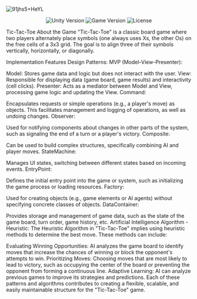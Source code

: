 ![91jhs5+HeYL](https://github.com/NickKRay1234/Unity_TicTacToe/assets/80714127/38123431-ac02-429f-8bc5-b20f0ce7a773)

<p align="center">
    <img src="https://img.shields.io/badge/Engine-2022.3.4f1-blueviolet" alt="Unity Version">
    <img src="https://img.shields.io/badge/Version-0.1-blue" alt="Game Version">
    <img src="https://img.shields.io/badge/License-None-success" alt="License">
</p>

Tic-Tac-Toe
About the Game
"Tic-Tac-Toe" is a classic board game where two players alternately place symbols (one always uses Xs, the other Os) on the free cells of a 3x3 grid. The goal is to align three of their symbols vertically, horizontally, or diagonally.

Implementation Features
Design Patterns:
MVP (Model-View-Presenter):

Model: Stores game data and logic but does not interact with the user.
View: Responsible for displaying data (game board, game results) and interactivity (cell clicks).
Presenter: Acts as a mediator between Model and View, processing game logic and updating the View.
Command:

Encapsulates requests or simple operations (e.g., a player's move) as objects. This facilitates management and logging of operations, as well as undoing changes.
Observer:

Used for notifying components about changes in other parts of the system, such as signaling the end of a turn or a player's victory.
Composite:

Can be used to build complex structures, specifically combining AI and player moves.
StateMachine:

Manages UI states, switching between different states based on incoming events.
EntryPoint:

Defines the initial entry point into the game or system, such as initializing the game process or loading resources.
Factory:

Used for creating objects (e.g., game elements or AI agents) without specifying concrete classes of objects.
DataContainer:

Provides storage and management of game data, such as the state of the game board, turn order, game history, etc.
Artificial Intelligence Algorithm - Heuristic:
The Heuristic Algorithm in "Tic-Tac-Toe" implies using heuristic methods to determine the best move. These methods can include:

Evaluating Winning Opportunities: AI analyzes the game board to identify moves that increase the chances of winning or block the opponent's attempts to win.
Prioritizing Moves: Choosing moves that are most likely to lead to victory, such as occupying the center of the board or preventing the opponent from forming a continuous line.
Adaptive Learning: AI can analyze previous games to improve its strategies and predictions.
Each of these patterns and algorithms contributes to creating a flexible, scalable, and easily maintainable structure for the "Tic-Tac-Toe" game.
